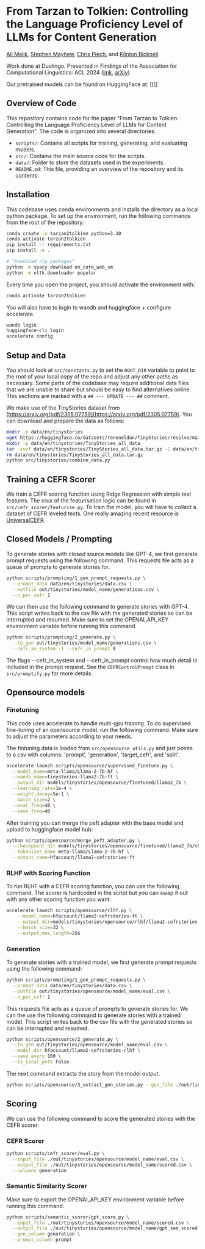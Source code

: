 
# From Tarzan to Tolkien: Controlling the Language Proficiency Level of LLMs for Content Generation

[Ali Malik](https://malikaliraza.com), [Stephen Mayhew](https://mayhewsw.github.io), [Chris Piech](https://stanford.edu/~cpiech/bio/index.html), and [Klinton Bicknell](https://www.klintonbicknell.com).

Work done at Duolingo. Presented in Findings of the Association for Computational Linguistics: ACL 2024 ([link](https://aclanthology.org/2024.findings-acl.926/), [arXiv](https://arxiv.org/abs/2406.03030)).

Our pretrained models can be found on HuggingFace at: [[]]

## Overview of Code
This repository contains code for the paper "From Tarzan to Tolkien: Controlling the Language Proficiency Level of LLMs for Content Generation". The code is organized into several directories:
- `scripts/`: Contains all scripts for training, generating, and evaluating models.
- `src/`: Contains the main source code for the scripts.
- `data/`: Folder to store the datasets used in the experiments.
- `README.md`: This file, providing an overview of the repository and its contents.

## Installation
This codebase uses conda environments and installs the directory as a local python package. To set up the environment, run the following commands from the root of the repository:

```bash
conda create -n tarzan2tolkien python=3.10
conda activate tarzan2tolkien
pip install -r requirements.txt
pip install -e .

# "Download nlp packages"
python -m spacy download en_core_web_sm
python -m nltk.downloader popular

```

Every time you open the project, you should activate the environment with:

```bash
conda activate tarzan2tolkien
```

You will also have to login to wandb and huggingface + configure accelerate.

```bash
wandb login
huggingface-cli login
accelerate config
```


## Setup and Data
You should look at `src/constants.py` to set the `ROOT_DIR` variable to point to the root of your local copy of the repo and adjust any other paths as necessary. Some parts of the codebase may require additional data files that we are unable to share but should be easy to find alternatives online. This sections are marked with a `## --- UPDATE --- ##` comment.

We make use of the TinyStories dataset from [https://arxiv.org/pdf/2305.07759](https://arxiv.org/pdf/2305.07759). You can download and prepare the data as follows:

```bash
mkdir -p data/en/tinystories
wget https://huggingface.co/datasets/roneneldan/TinyStories/resolve/main/TinyStories_all_data.tar.gz -O data/en/tinystories/TinyStories_all_data.tar.gz
mkdir -p data/en/tinystories/TinyStories_all_data
tar -xvzf data/en/tinystories/TinyStories_all_data.tar.gz -C data/en/tinystories/TinyStories_all_data
rm data/en/tinystories/TinyStories_all_data.tar.gz
python src/tinystories/combine_data.py
```


## Training a CEFR Scorer

We train a CEFR scoring function using Ridge Regression with simple text features. The crux of the featurisation logic can be found in `src/cefr_scorer/featurise.py`. To train the model, you will have to collect a dataset of CEFR leveled texts. One really amazing recent resource is [UniversalCEFR](https://huggingface.co/UniversalCEFR).


## Closed Models / Prompting

To generate stories with closed source models like GPT-4, we first generate prompt requests using the following command. This requests file acts as a queue of prompts to generate stories for.

```bash
python scripts/prompting/1_gen_prompt_requests.py \
  --prompt_data data/en/tinystories/data.csv \
  --outfile out/tinystories/model_name/generations.csv \
  --n_per_cefr 1
```

We can then use the following command to generate stories with GPT-4. This script writes back to the csv file with the generated stories so can be interrupted and resumed. Make sure to set the OPENAI_API_KEY environment variable before running this command.

```bash
python scripts/prompting/2_generate.py \
  --to_gen out/tinystories/model_name/generations.csv \
  --cefr_in_system -1 --cefr_in_prompt 0
```

The flags --cefr_in_system and --cefr_in_prompt control how much detail is included in the prompt request. See the `CEFRControlPrompt` class in `src/promptify.py` for more details.

## Opensource models

### Finetuning

This code uses accelerate to handle multi-gpu training. To do supervised fine-tuning of an opensource model, run the following command. Make sure to adjust the parameters according to your needs.

The fintuning data is loaded from `src/opensource_utils.py` and just points to a csv with columns: 'prompt', 'generation', 'target_cefr', and 'split'.

```bash
accelerate launch scripts/opensource/supervised_finetune.py \
  --model_name=meta-llama/Llama-2-7b-hf \
  --wandb_name=tinystories-llama2-7b-ft \
  --output_dir models/tinystories/opensource/finetuned/llama2_7b \
  --learning_rate=1e-4 \
  --weight_decay=5e-1 \
  --batch_size=2 \
  --eval_freq=40 \
  --save_freq=40
```

After training you can merge the peft adapter with the base model and upload to huggingface model hub:

```bash
python scripts/opensource/merge_peft_adapter.py \
  --checkpoint_dir models/tinystories/opensource/finetuned/llama2_7b/checkpoint-1200 \
  --tokenizer_name meta-llama/Llama-2-7b-hf \
  --output_name=hfaccount/llama2-cefrstories-ft
```

### RLHF with Scoring Function

To run RLHF with a CEFR scoring function, you can use the following command. The scorer is hardcoded in the script but you can swap it out with any other scoring function you want.

```bash
accelerate launch scripts/opensource/rlhf.py \
    --model_name=hfaccount/llama2-cefrstories-ft \
    --output_dir=models/tinystories/opensource/rlhf/llama2-cefrstories-rlhf \
    --batch_size=32 \
    --output_max_length=256
```


### Generation

To generate stories with a trained model, we first generate prompt requests using the following command:

```bash
python scripts/prompting/1_gen_prompt_requests.py \
  --prompt_data data/en/tinystories/data.csv \
  --outfile out/tinystories/opensource/model_name/eval.csv \
  --n_per_cefr 1
```

This requests file acts as a queue of prompts to generate stories for. We can the use the following command to generate stories with a trained model. This script writes back to the csv file with the generated stories so can be interrupted and resumed.

```bash
python scripts/opensource/2_generate.py \
  --to_gen out/tinystories/opensource/model_name/eval.csv \
  --model_dir hfaccount/llama2-cefrstories-rlhf \
  --save_every 100 \
  --is_local_peft False
```

The next command extracts the story from the model output.

```bash
python scripts/opensource/3_extract_gen_stories.py --gen_file ./out/tinystories/opensource/model_name/eval.csv
```


## Scoring

We can use the following command to score the generated stories with the CEFR scorer.


### CEFR Scorer

```bash
python scripts/cefr_scorer/eval.py \
  --input_file ./out/tinystories/opensource/model_name/eval.csv \
  --output_file ./out/tinystories/opensource/model_name/scored.csv \
  --columns generation
```

### Semantic Similarity Scorer

Make sure to export the OPENAI_API_KEY environment variable before running this command.

```bash
python scripts/semantic_scorer/gpt_score.py \
  --input_file ./out/tinystories/opensource/model_name/scored.csv \
  --output_file ./out/tinystories/opensource/model_name/gpt_sem_scored.csv \
  --gen_column generation \
  --prompt_column prompt
```


